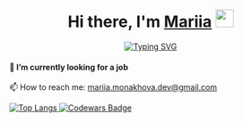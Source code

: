 <h1 align="center">Hi there, I'm <a href="https://dreamy-alpaca-e3e371.netlify.app/" target="_blank">Mariia</a> 
<img src="https://github.com/blackcater/blackcater/raw/main/images/Hi.gif" height="32"/></h1>
<p align="center">
  <a href="https://git.io/typing-svg">
    <img src="https://readme-typing-svg.herokuapp.com?color=%2336BCF7&lines=Fullstack+developer+from+Ukraine" alt="Typing SVG">
  </a>
</p>

<h4>🔭 I’m currently looking for a job</h4> 
<p>📫 How to reach me: <a href="mailto:mariia.monakhova.dev@gmail.com">mariia.monakhova.dev@gmail.com</a></p>  

<a href="https://github.com/MariiaMonakhova/github-readme-stats">
  <img src="https://github-readme-stats.vercel.app/api/top-langs/?username=MariiaMonakhova&layout=compact" alt="Top Langs">
</a>

<a href="https://www.codewars.com/users/MariiaMonakhova">
  <img src="https://www.codewars.com/users/MariiaMonakhova/badges/small" alt="Codewars Badge">
</a>

